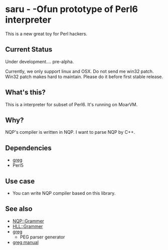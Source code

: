 saru - -Ofun prototype of Perl6 interpreter
===========================================

This is a new great toy for Perl hackers.

Current Status
--------------

Under development.... pre-alpha.

Currently, we only support linux and OSX. Do not send me win32 patch.
Win32 patch makes hard to maintain. Please do it before first stable release.

What's this?
-------------

This is a interpreter for subset of Perl6. It's running on MoarVM.

Why?
----

NQP's compiler is written in NQP.
I want to parse NQP by C++.

Dependencies
------------

 * [greg](https://github.com/nddrylliog/greg)
 * Perl5

Use case
--------

 * You can write NQP compiler based on this library.

See also
--------

 * [NQP::Grammer](https://github.com/perl6/nqp/blob/master/src/NQP/Grammar.nqp)
 * [HLL::Grammer](https://github.com/perl6/nqp/blob/master/src/HLL/Grammar.nqp)
 * [greg](https://github.com/nddrylliog/greg)
   * PEG parser generator
 * [greg manual](http://piumarta.com/software/peg/peg.1.html)

